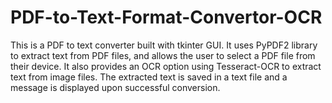 # PDF-to-Text-Format-Convertor-OCR
This is a PDF to text converter built with tkinter GUI. It uses PyPDF2 library to extract text from PDF files, and allows the user to select a PDF file from their device. It also provides an OCR option using Tesseract-OCR to extract text from image files. The extracted text is saved in a text file and a message is displayed upon successful conversion.
